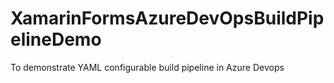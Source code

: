 # XamarinFormsAzureDevOpsBuildPipelineDemo
To demonstrate YAML configurable build pipeline in Azure Devops
